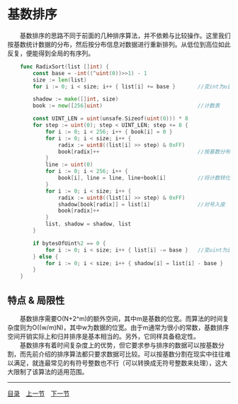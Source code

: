 # 基数排序
　　基数排序的思路不同于前面的几种排序算法，并不依赖与比较操作。这里我们按基数统计数据的分布，然后按分布信息对数据进行重新排列。从低位到高位如此反复，便能得到全局的有序列。

```go
    func RadixSort(list []int) {
        const base = -int((^uint(0))>>1) - 1
        size := len(list)
        for i := 0; i < size; i++ { list[i] += base }       //变int为uint

        shadow := make([]int, size)
        book := new([256]uint)                              //计数表

        const UINT_LEN = uint(unsafe.Sizeof(uint(0))) * 8
        for step := uint(0); step < UINT_LEN; step += 8 {
            for i := 0; i < 256; i++ { book[i] = 0 }
            for i := 0; i < size; i++ {
                radix := uint8((list[i] >> step) & 0xFF)
                book[radix]++                               //按基数分布计数
            }
            line := uint(0)
            for i := 0; i < 256; i++ {
                book[i], line = line, line+book[i]          //将计数转化为偏移
            }
            for i := 0; i < size; i++ {
                radix := uint8((list[i] >> step) & 0xFF)
                shadow[book[radix]] = list[i]               //对号入座
                book[radix]++
            }
            list, shadow = shadow, list
        }

        if bytesOfUint%2 == 0 {
            for i := 0; i < size; i++ { list[i] -= base }   //变uint为int
        } else {
            for i := 0; i < size; i++ { shadow[i] = list[i] - base }
        }
    }
```

## 特点 & 局限性
　　基数排序需要O(N+2^m)的额外空间，其中m是基数的位宽。而算法的时间复杂度则为O((w/m)N)，其中w为数据的位宽。由于m通常为很小的常数，基数排序空间开销实际上和归并排序是基本相当的。另外，它同样具备稳定性。  
　　基数排序有着时间复杂度上的优势，但它要求参与排序的数据可以按基数分割，而先前介绍的排序算法都只要求数据可比较。可以按基数分割在现实中往往难以满足，就连最常见的有符号整数也不行（可以转换成无符号整数来处理），这大大限制了该算法的适用范围。

---
[目录](../index.md)　[上一节](01-C.md)　[下一节](01.md)
